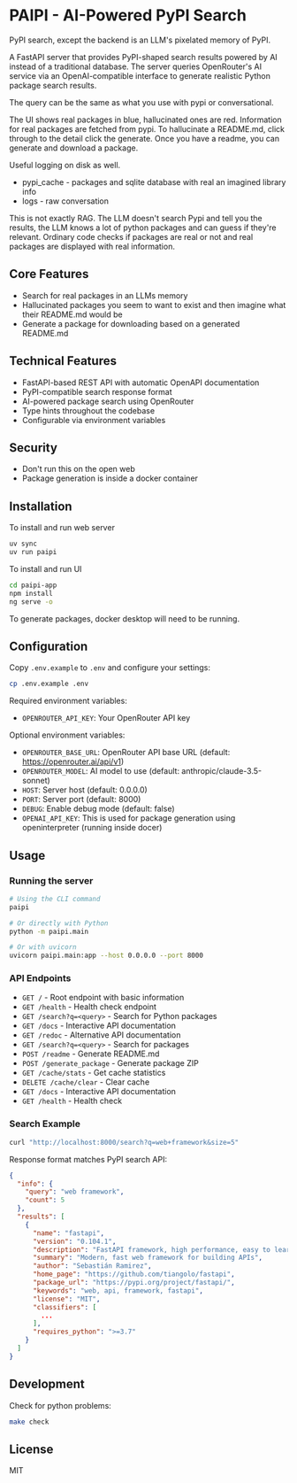 # PAIPI - AI-Powered PyPI Search

PyPI search, except the backend is an LLM's pixelated memory of PyPI.

A FastAPI server that provides PyPI-shaped search results powered by AI instead of a traditional database. The server
queries OpenRouter's AI service via an OpenAI-compatible interface to generate realistic Python package search results.

The query can be the same as what you use with pypi or conversational.

The UI shows real packages in blue, hallucinated ones are red. Information for real packages are fetched from pypi.
To hallucinate a README.md, click through to the detail click the generate. Once you have a readme, you can generate
and download a package.

Useful logging on disk as well.

- pypi_cache - packages and sqlite database with real an imagined library info
- logs - raw conversation

This is not exactly RAG. The LLM doesn't search Pypi and tell you the results, the LLM knows a lot of python packages
and can guess if they're relevant. Ordinary code checks if packages are real or not and real packages are displayed
with real information.

## Core Features

- Search for real packages in an LLMs memory
- Hallucinated packages you seem to want to exist and then imagine what their README.md would be
- Generate a package for downloading based on a generated README.md

## Technical Features
- FastAPI-based REST API with automatic OpenAPI documentation
- PyPI-compatible search response format
- AI-powered package search using OpenRouter
- Type hints throughout the codebase
- Configurable via environment variables

## Security
- Don't run this on the open web
- Package generation is inside a docker container

## Installation

To install and run web server

```bash
uv sync
uv run paipi
```

To install and run UI

```bash
cd paipi-app
npm install
ng serve -o
```

To generate packages, docker desktop will need to be running.

## Configuration

Copy `.env.example` to `.env` and configure your settings:

```bash
cp .env.example .env
```

Required environment variables:

- `OPENROUTER_API_KEY`: Your OpenRouter API key

Optional environment variables:

- `OPENROUTER_BASE_URL`: OpenRouter API base URL (default: https://openrouter.ai/api/v1)
- `OPENROUTER_MODEL`: AI model to use (default: anthropic/claude-3.5-sonnet)
- `HOST`: Server host (default: 0.0.0.0)
- `PORT`: Server port (default: 8000)
- `DEBUG`: Enable debug mode (default: false)
- `OPENAI_API_KEY`: This is used for package generation using openinterpreter (running inside docer)

## Usage

### Running the server

```bash
# Using the CLI command
paipi

# Or directly with Python
python -m paipi.main

# Or with uvicorn
uvicorn paipi.main:app --host 0.0.0.0 --port 8000
```

### API Endpoints

- `GET /` - Root endpoint with basic information
- `GET /health` - Health check endpoint
- `GET /search?q=<query>` - Search for Python packages
- `GET /docs` - Interactive API documentation
- `GET /redoc` - Alternative API documentation
- `GET /search?q=<query>` - Search for packages
- `POST /readme` - Generate README.md
- `POST /generate_package` - Generate package ZIP
- `GET /cache/stats` - Get cache statistics
- `DELETE /cache/clear` - Clear cache
- `GET /docs` - Interactive API documentation
- `GET /health` - Health check

### Search Example

```bash
curl "http://localhost:8000/search?q=web+framework&size=5"
```

Response format matches PyPI search API:

```json
{
  "info": {
    "query": "web framework",
    "count": 5
  },
  "results": [
    {
      "name": "fastapi",
      "version": "0.104.1",
      "description": "FastAPI framework, high performance, easy to learn...",
      "summary": "Modern, fast web framework for building APIs",
      "author": "Sebastián Ramirez",
      "home_page": "https://github.com/tiangolo/fastapi",
      "package_url": "https://pypi.org/project/fastapi/",
      "keywords": "web, api, framework, fastapi",
      "license": "MIT",
      "classifiers": [
        ...
      ],
      "requires_python": ">=3.7"
    }
  ]
}
```

## Development

Check for python problems:

```bash
make check
```

## License

MIT
